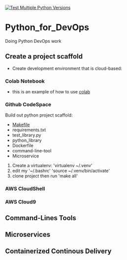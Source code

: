 [![Test Multiple Python Versions](https://github.com/YiChicken/Python_for_DevOps/actions/workflows/main.yml/badge.svg)](https://github.com/YiChicken/Python_for_DevOps/actions/workflows/main.yml)

# Python_for_DevOps
Doing Python DevOps work
## Create a project scaffold
* Create development environment that is cloud-based: 
### Colab Notebook
* this is an example of how to use [colab](https://github.com/YiChicken/Python_for_DevOps/blob/main/getting_started_python.ipynb)
### Github CodeSpace

Build out python project scaffold:
* [Makefile](https://github.com/YiChicken/Python_for_DevOps/blob/main/Makefile)
* requirements.txt
* test_library.py
* python_library
* Dockerfile
* command-line-tool
* Microservice 

1. Create a virtualenv: 'virtualenv ~/.venv'
2. edit my '~/.bashrc' 'source ~/.venv/bin/activate'
3. clone project then run 'make all'
### AWS CloudShell
### AWS Cloud9
## Command-Lines Tools

## Microservices 

## Containerized Continous Delivery


